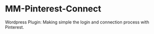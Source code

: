 # MM-Pinterest-Connect
Wordpress Plugin: Making simple the login and connection process with Pinterest.
